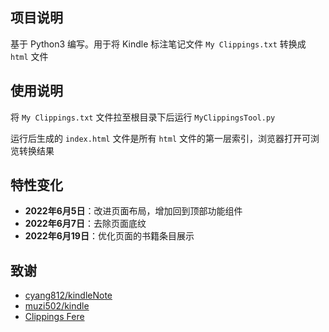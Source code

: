 ## 项目说明

基于 Python3 编写。用于将 Kindle 标注笔记文件 `My Clippings.txt` 转换成 `html` 文件

## 使用说明

将 `My Clippings.txt` 文件拉至根目录下后运行 `MyClippingsTool.py`

运行后生成的 `index.html` 文件是所有 `html` 文件的第一层索引，浏览器打开可浏览转换结果

## 特性变化

- **2022年6月5日**：改进页面布局，增加回到顶部功能组件
- **2022年6月7日**：去除页面底纹
- **2022年6月19日**：优化页面的书籍条目展示

## 致谢
- [cyang812/kindleNote](https://github.com/cyang812/kindleNote)
- [muzi502/kindle](https://github.com/muzi502/kindle)
- [Clippings Fere](https://bookfere.com/tools#ClippingsFere)
